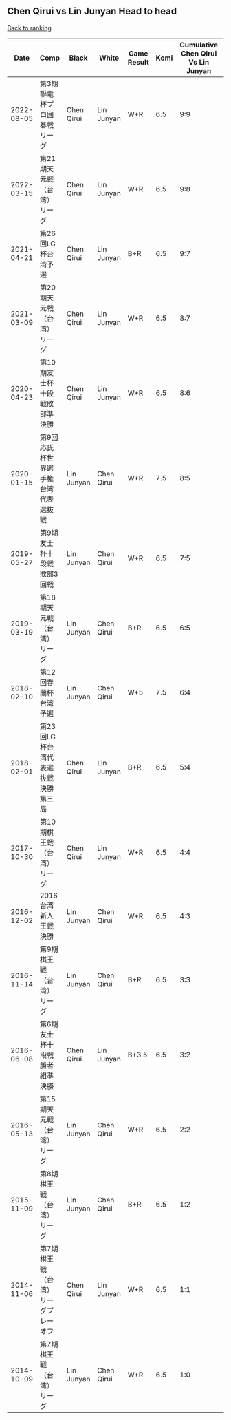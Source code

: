 ## Chen Qirui vs Lin Junyan Head to head

[Back to ranking](../../index.md)




| **Date** | **Comp** | **Black** | **White** | **Game Result** | **Komi** | **Cumulative Chen Qirui Vs Lin Junyan** | **Chen Qirui Streak** | **Lin Junyan Streak** | 
| --- | --- | --- | --- | --- | --- | --- | --- | --- |
| 2022-08-05 | 第3期聯電杯プロ囲碁戦リーグ | Chen Qirui | Lin Junyan | W+R | 6.5 | 9:9 | 0 | 2 | 
| 2022-03-15 | 第21期天元戦（台湾）リーグ | Chen Qirui | Lin Junyan | W+R | 6.5 | 9:8 | 0 | 1 | 
| 2021-04-21 | 第26回LG杯台湾予選 | Chen Qirui | Lin Junyan | B+R | 6.5 | 9:7 | 1 | 0 | 
| 2021-03-09 | 第20期天元戦（台湾）リーグ | Chen Qirui | Lin Junyan | W+R | 6.5 | 8:7 | 0 | 2 | 
| 2020-04-23 | 第10期友士杯十段戦敗部準決勝 | Chen Qirui | Lin Junyan | W+R | 6.5 | 8:6 | 0 | 1 | 
| 2020-01-15 | 第9回応氏杯世界選手権台湾代表選抜戦 | Lin Junyan | Chen Qirui | W+R | 7.5 | 8:5 | 2 | 0 | 
| 2019-05-27 | 第9期友士杯十段戦敗部3回戦 | Lin Junyan | Chen Qirui | W+R | 6.5 | 7:5 | 1 | 0 | 
| 2019-03-19 | 第18期天元戦（台湾）リーグ | Lin Junyan | Chen Qirui | B+R | 6.5 | 6:5 | 0 | 1 | 
| 2018-02-10 | 第12回春蘭杯台湾予選 | Lin Junyan | Chen Qirui | W+5 | 7.5 | 6:4 | 2 | 0 | 
| 2018-02-01 | 第23回LG杯台湾代表選抜戦決勝第三局 | Chen Qirui | Lin Junyan | B+R | 6.5 | 5:4 | 1 | 0 | 
| 2017-10-30 | 第10期棋王戦（台湾）リーグ | Chen Qirui | Lin Junyan | W+R | 6.5 | 4:4 | 0 | 1 | 
| 2016-12-02 | 2016台湾新人王戦決勝 | Lin Junyan | Chen Qirui | W+R | 6.5 | 4:3 | 1 | 0 | 
| 2016-11-14 | 第9期棋王戦（台湾）リーグ | Lin Junyan | Chen Qirui | B+R | 6.5 | 3:3 | 0 | 1 | 
| 2016-06-08 | 第6期友士杯十段戦勝者組準決勝 | Chen Qirui | Lin Junyan | B+3.5 | 6.5 | 3:2 | 2 | 0 | 
| 2016-05-13 | 第15期天元戦（台湾）リーグ | Lin Junyan | Chen Qirui | W+R | 6.5 | 2:2 | 1 | 0 | 
| 2015-11-09 | 第8期棋王戦（台湾）リーグ | Lin Junyan | Chen Qirui | B+R | 6.5 | 1:2 | 0 | 2 | 
| 2014-11-06 | 第7期棋王戦（台湾）リーグプレーオフ | Chen Qirui | Lin Junyan | W+R | 6.5 | 1:1 | 0 | 1 | 
| 2014-10-09 | 第7期棋王戦（台湾）リーグ | Lin Junyan | Chen Qirui | W+R | 6.5 | 1:0 | 1 | 0 |





